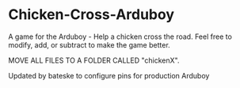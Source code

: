 # Chicken-Cross-Arduboy
A game for the Arduboy - Help a chicken cross the road.
Feel free to modify, add, or subtract to make the game better.

MOVE ALL FILES TO A FOLDER CALLED "chickenX".

Updated by bateske to configure pins for production Arduboy
